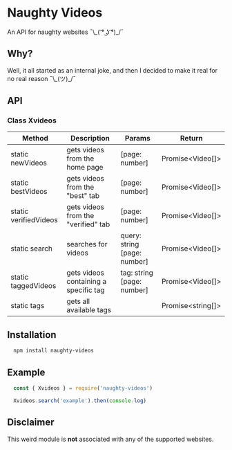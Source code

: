 # Naughty Videos

An API for naughty websites ¯\\\_( ͡° ͜ʖ ͡°)\_/¯

## Why?

Well, it all started as an internal joke, and then I decided to make it real for no real reason ¯\\\_(ツ)\_/¯

## API

### Class Xvideos

Method | Description | Params | Return
--- | --- | --- | ---
static newVideos | gets videos from the home page | [page: number] | Promise<Video[]>
static bestVideos | gets videos from the "best" tab | [page: number] | Promise<Video[]>
static verifiedVideos | gets videos from the "verified" tab | [page: number] | Promise<Video[]>
static search | searches for videos | query: string [page: number] | Promise<Video[]>
static taggedVideos | gets videos containing a specific tag | tag: string [page: number] | Promise<Video[]>
static tags | gets all available tags | | Promise<string[]>

## Installation

```bash
  npm install naughty-videos
```

## Example

```ts
  const { Xvideos } = require('naughty-videos')

  Xvideos.search('example').then(console.log)
```

## Disclaimer

This weird module is **not** associated with any of the supported websites.
